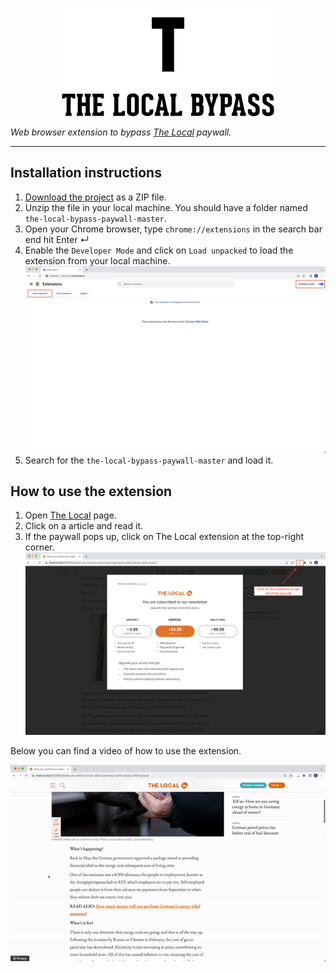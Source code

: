 
<p align="center">
  <img src="assets/logo.png"/>
</p>


*Web browser extension to bypass [The Local](https://thelocal.de) paywall.*
____

## Installation instructions
1. [Download the project](https://github.com/jmcalves275/the-local-bypass-paywall/archive/refs/heads/master.zip) as a ZIP file.
2. Unzip the file in your local machine. You should have a folder named `the-local-bypass-paywall-master`.
3. Open your Chrome browser, type `chrome://extensions` in the search bar end hit Enter ↵
4. Enable the `Developer Mode` and click on `Load unpacked` to load the extension from your local machine.
![Installation instructions PNG](assets/instructions.png)
5. Search for the `the-local-bypass-paywall-master` and load it.


## How to use the extension
1. Open [The Local](https://thelocal.de) page.
2. Click on a article and read it.
3. If the paywall pops up, click on The Local extension at the top-right corner.
   ![How to use extension PNG](assets/how-to-use.png)

Below you can find a video of how to use the extension.

![How to use extension GIF](assets/how-to-use.gif)

